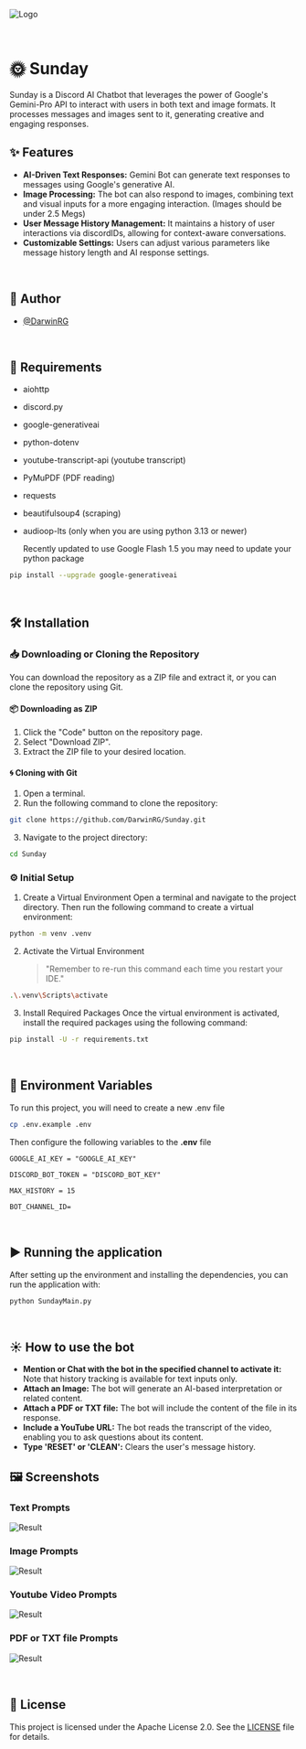 ![Logo](logo.jpg)

&nbsp;

# 🌞 Sunday

Sunday is a Discord AI Chatbot that leverages the power of Google's Gemini-Pro API to interact with users in both text and image formats. It processes messages and images sent to it, generating creative and engaging responses.

## ✨ Features

- **AI-Driven Text Responses:** Gemini Bot can generate text responses to messages using Google's generative AI.
- **Image Processing:** The bot can also respond to images, combining text and visual inputs for a more engaging interaction. (Images should be under 2.5 Megs)
- **User Message History Management:** It maintains a history of user interactions via discordIDs, allowing for context-aware conversations.
- **Customizable Settings:** Users can adjust various parameters like message history length and AI response settings.

&nbsp;

## 🧑 Author

- [@DarwinRG](https://github.com/DarwinRG)

&nbsp;

## 📒 Requirements

- aiohttp
- discord.py
- google-generativeai
- python-dotenv
- youtube-transcript-api (youtube transcript)
- PyMuPDF (PDF reading)
- requests
- beautifulsoup4 (scraping)
- audioop-lts (only when you are using python 3.13 or newer)

  Recently updated to use Google Flash 1.5 you may need to update your python package

```sh
pip install --upgrade google-generativeai
```
&nbsp;

## 🛠️ Installation

### 📥 Downloading or Cloning the Repository

You can download the repository as a ZIP file and extract it, or you can clone the repository using Git.

#### 📦 Downloading as ZIP

1. Click the "Code" button on the repository page.
2. Select "Download ZIP".
3. Extract the ZIP file to your desired location.

#### 🌀 Cloning with Git

1. Open a terminal.
2. Run the following command to clone the repository:

```sh
git clone https://github.com/DarwinRG/Sunday.git
```

3. Navigate to the project directory:

```sh
cd Sunday
```

### ⚙️ Initial Setup

1. Create a Virtual Environment
   Open a terminal and navigate to the project directory. Then run the following command to create a virtual environment:

```sh
python -m venv .venv
```

2. Activate the Virtual Environment
   > "Remember to re-run this command each time you restart your IDE."

```sh
.\.venv\Scripts\activate
```

3. Install Required Packages
   Once the virtual environment is activated, install the required packages using the following command:

```sh
pip install -U -r requirements.txt
```

&nbsp;

## 🔧 Environment Variables

To run this project, you will need to create a new .env file
```sh
cp .env.example .env
```

Then configure the following variables to the **.env** file

```env
GOOGLE_AI_KEY = "GOOGLE_AI_KEY"

DISCORD_BOT_TOKEN = "DISCORD_BOT_KEY"

MAX_HISTORY = 15

BOT_CHANNEL_ID=
```
&nbsp;

## ▶️ Running the application

After setting up the environment and installing the dependencies, you can run the application with:

```sh
python SundayMain.py
```

&nbsp;

## ☀️ How to use the bot

- **Mention or Chat with the bot in the specified channel to activate it:** Note that history tracking is available for text inputs only.
- **Attach an Image:** The bot will generate an AI-based interpretation or related content.
- **Attach a PDF or TXT file:** The bot will include the content of the file in its response.
- **Include a YouTube URL:** The bot reads the transcript of the video, enabling you to ask questions about its content.
- **Type 'RESET' or 'CLEAN':** Clears the user's message history.

## 🖼️ Screenshots

### Text Prompts
![Result](screenshots/ss_text.png)

### Image Prompts
![Result](screenshots/ss_image.png)

### Youtube Video Prompts
![Result](screenshots/ss_video.png)

### PDF or TXT file Prompts
![Result](screenshots/ss_pdf.png)

&nbsp;

## 📜 License

This project is licensed under the Apache License 2.0. See the [LICENSE](LICENSE) file for details.
